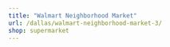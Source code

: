 ```yaml
---
title: "Walmart Neighborhood Market"
url: /dallas/walmart-neighborhood-market-3/
shop: supermarket
---
```


